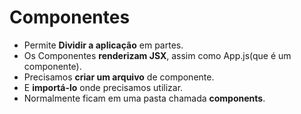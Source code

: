 # Componentes

- Permite **Dividir a aplicação** em partes.
- Os Componentes **renderizam JSX**, assim como App.js(que é um componente).
- Precisamos **criar um arquivo** de componente.
- E **importá-lo** onde precisamos utilizar.
- Normalmente ficam em uma pasta chamada **components**.
